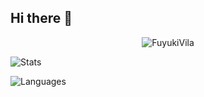 ## Hi there 👋

<!--
**FuyukiVila/fuyukivila** is a ✨ _special_ ✨ repository because its `README.md` (this file) appears on your GitHub profile.

Here are some ideas to get you started:

- 🔭 I’m currently working on ...
- 🌱 I’m currently learning ...
- 👯 I’m looking to collaborate on ...
- 🤔 I’m looking for help with ...
- 💬 Ask me about ...
- 📫 How to reach me: ...
- 😄 Pronouns: ...
- ⚡ Fun fact: ...
-->


<center><img src="https://count.getloli.com/@FuyukiVila?theme=booru-lewd" alt="FuyukiVila" /></center>

<!-- bg_color=60,f7b267,f25c54&text_color=fff&title_color=fff&icon_color=fff-->
![Stats](https://github-readme-stats.vercel.app/api?username=FuyukiVila&show_icons=true&include_all_commits=true&theme=transparent&border_radius=8) 

![Languages](https://github-readme-stats.vercel.app/api/top-langs/?username=FuyukiVila&layout=donut&theme=transparent&border_radius=8)

